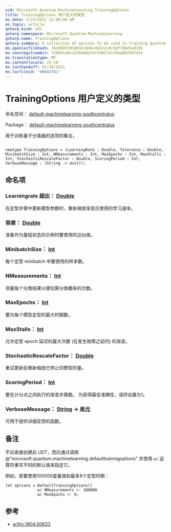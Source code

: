 ```yaml
---
uid: Microsoft.Quantum.MachineLearning.TrainingOptions
title: TrainingOptions 用户定义的类型
ms.date: 1/23/2021 12:00:00 AM
ms.topic: article
qsharp.kind: udt
qsharp.namespace: Microsoft.Quantum.MachineLearning
qsharp.name: TrainingOptions
qsharp.summary: A collection of options to be used in training quantum classifiers.
ms.openlocfilehash: 762d6853910832c6d4cda522c0c5df706d1ed195
ms.sourcegitcommit: 71605ea9cc630e84e7ef29027e1f0ea06299747e
ms.translationtype: MT
ms.contentlocale: zh-CN
ms.lasthandoff: 01/26/2021
ms.locfileid: "98842781"
---
```

# <a name="trainingoptions-user-defined-type"></a>TrainingOptions 用户定义的类型

命名空间： [default-machinelearning-southcentralus](xref:Microsoft.Quantum.MachineLearning)

Package： [default-machinelearning-southcentralus](https://nuget.org/packages/Microsoft.Quantum.MachineLearning)


用于训练量子分类器的选项的集合。

```qsharp

newtype TrainingOptions = (LearningRate : Double, Tolerance : Double, MinibatchSize : Int, NMeasurements : Int, MaxEpochs : Int, MaxStalls : Int, StochasticRescaleFactor : Double, ScoringPeriod : Int, VerboseMessage : (String -> Unit));
```



## <a name="named-items"></a>命名项

### <a name="learningrate--double"></a>Learningrate 超出： [Double](xref:microsoft.quantum.lang-ref.double)

在定型步骤中更新模型参数时，重新缩放渐变应使用的学习速率。
### <a name="tolerance--double"></a>容差： [Double](xref:microsoft.quantum.lang-ref.double)

准备作为量程状态的示例时要使用的近似值。
### <a name="minibatchsize--int"></a>MinibatchSize： [Int](xref:microsoft.quantum.lang-ref.int)

每个定型 minibatch 中要使用的样本数。
### <a name="nmeasurements--int"></a>NMeasurements： [Int](xref:microsoft.quantum.lang-ref.int)

测量每个分类结果以便估算分类概率的次数。
### <a name="maxepochs--int"></a>MaxEpochs： [Int](xref:microsoft.quantum.lang-ref.int)

要为每个模型定型的最大时期数。
### <a name="maxstalls--int"></a>MaxStalls： [Int](xref:microsoft.quantum.lang-ref.int)

允许定型 epoch 延迟的最大次数 (在发生故障之前约) 的渐变。
### <a name="stochasticrescalefactor--double"></a>StochasticRescaleFactor： [Double](xref:microsoft.quantum.lang-ref.double)

重试更新前重新缩放已停止的模型的量。
### <a name="scoringperiod--int"></a>ScoringPeriod： [Int](xref:microsoft.quantum.lang-ref.int)

要在计分点之间执行的渐变步骤数。
为获得最佳准确性，请将设置为1。
### <a name="verbosemessage--string---unit"></a>VerboseMessage： [String](xref:microsoft.quantum.lang-ref.string) -> [单元](xref:microsoft.quantum.lang-ref.unit)

可用于提供详细反馈的函数。

## <a name="remarks"></a>备注

不应直接创建此 UDT，而应通过调用 @"microsoft.quantum.machinelearning.defaulttrainingoptions" 并使用 `w/` 运算符重写不同的默认值来指定它。

例如，若要使用100000度量值和最多8个定型时期：

```qsharp
let options = DefaultTrainingOptions()
              w/ NMeasurements <- 100000
              w/ MaxEpochs <- 8;
```

## <a name="references"></a>参考

- [arXiv:1804.00633](https://arxiv.org/abs/1804.00633)